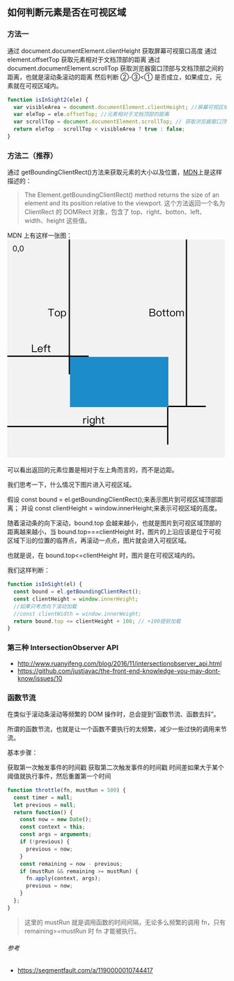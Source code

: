 ## 如何判断元素是否在可视区域

### 方法一

通过 document.documentElement.clientHeight 获取屏幕可视窗口高度
通过 element.offsetTop 获取元素相对于文档顶部的距离
通过 document.documentElement.scrollTop 获取浏览器窗口顶部与文档顶部之间的距离，也就是滚动条滚动的距离
然后判断 ②-③<① 是否成立，如果成立，元素就在可视区域内。

```javascript
function isInSight2(ele) {
  var visibleArea = document.documentElement.clientHeight; //屏幕可视区域的高度
  var eleTop = ele.offsetTop; //元素相对于文档顶部的距离
  var scrollTop = document.documentElement.scrollTop; // 获取浏览器窗口顶部距离文档顶部的距离（滚动条滚动的距离）
  return eleTop - scrollTop < visibleArea ? true : false;
}
```

### 方法二（推荐）

通过 getBoundingClientRect()方法来获取元素的大小以及位置，[MDN](https://developer.mozilla.org/zh-CN/docs/Web/API/Range/getBoundingClientRect)上是这样描述的：

> The Element.getBoundingClientRect() method returns the size of an element and its position relative to the viewport.
> 这个方法返回一个名为 ClientRect 的 DOMRect 对象，包含了 top、right、botton、left、width、height 这些值。

MDN 上有这样一张图：
![image](./img/rect.png)

可以看出返回的元素位置是相对于左上角而言的，而不是边距。

我们思考一下，什么情况下图片进入可视区域。

假设 const bound = el.getBoundingClientRect();来表示图片到可视区域顶部距离；
并设 const clientHeight = window.innerHeight;来表示可视区域的高度。

随着滚动条的向下滚动，bound.top 会越来越小，也就是图片到可视区域顶部的距离越来越小，当 bound.top===clientHeight 时，图片的上沿应该是位于可视区域下沿的位置的临界点，再滚动一点点，图片就会进入可视区域。

也就是说，在 bound.top<=clientHeight 时，图片是在可视区域内的。

我们这样判断：

```javascript
function isInSight(el) {
  const bound = el.getBoundingClientRect();
  const clientHeight = window.innerHeight;
  //如果只考虑向下滚动加载
  //const clientWidth = window.innerWeight;
  return bound.top <= clientHeight + 100; // +100提前加载
}
```

### 第三种 IntersectionObserver API

- http://www.ruanyifeng.com/blog/2016/11/intersectionobserver_api.html
- https://github.com/justjavac/the-front-end-knowledge-you-may-dont-know/issues/10

### 函数节流

在类似于滚动条滚动等频繁的 DOM 操作时，总会提到“函数节流、函数去抖”。

所谓的函数节流，也就是让一个函数不要执行的太频繁，减少一些过快的调用来节流。

基本步骤：

获取第一次触发事件的时间戳
获取第二次触发事件的时间戳
时间差如果大于某个阈值就执行事件，然后重置第一个时间

```javascript
function throttle(fn, mustRun = 500) {
  const timer = null;
  let previous = null;
  return function() {
    const now = new Date();
    const context = this;
    const args = arguments;
    if (!previous) {
      previous = now;
    }
    const remaining = now - previous;
    if (mustRun && remaining >= mustRun) {
      fn.apply(context, args);
      previous = now;
    }
  };
}
```

> 这里的 mustRun 就是调用函数的时间间隔，无论多么频繁的调用 fn，只有 remaining>=mustRun 时 fn 才能被执行。

###### 参考

- https://segmentfault.com/a/1190000010744417
